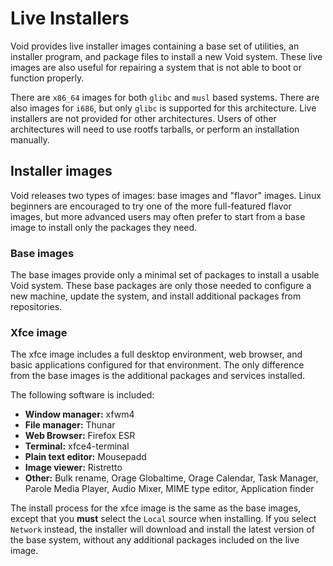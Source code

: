 # Live Installers

Void provides live installer images containing a base set of utilities, an
installer program, and package files to install a new Void system. These live
images are also useful for repairing a system that is not able to boot or
function properly.

There are `x86_64` images for both `glibc` and `musl` based systems. There are
also images for `i686`, but only `glibc` is supported for this architecture.
Live installers are not provided for other architectures. Users of other
architectures will need to use rootfs tarballs, or perform an installation
manually.

## Installer images

Void releases two types of images: base images and "flavor" images. Linux
beginners are encouraged to try one of the more full-featured flavor images, but
more advanced users may often prefer to start from a base image to install only
the packages they need.

### Base images

The base images provide only a minimal set of packages to install a usable Void
system. These base packages are only those needed to configure a new machine,
update the system, and install additional packages from repositories.

### Xfce image

The xfce image includes a full desktop environment, web browser, and basic
applications configured for that environment. The only difference from the base
images is the additional packages and services installed.

The following software is included:

- **Window manager:** xfwm4
- **File manager:** Thunar
- **Web Browser:** Firefox ESR
- **Terminal:** xfce4-terminal
- **Plain text editor:** Mousepadd
- **Image viewer:** Ristretto
- **Other:** Bulk rename, Orage Globaltime, Orage Calendar, Task Manager, Parole
   Media Player, Audio Mixer, MIME type editor, Application finder

The install process for the xfce image is the same as the base images, except
that you **must** select the `Local` source when installing. If you select
`Network` instead, the installer will download and install the latest version of
the base system, without any additional packages included on the live image.

